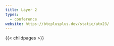 ```yaml
---
title: Layer 2
types:
  - conference
website: https://btcplusplus.dev/static/atx23/
---
```

{{< childpages >}}